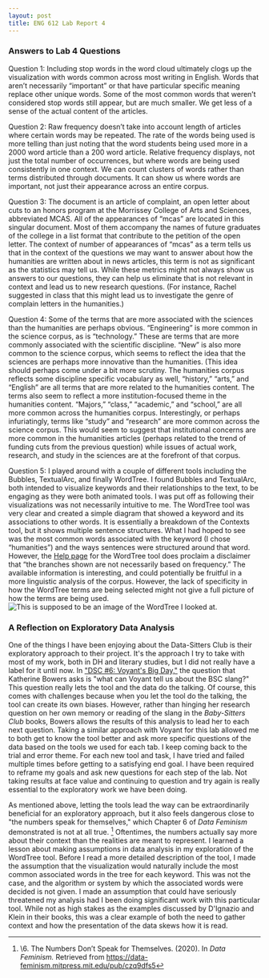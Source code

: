 ```yaml
---
layout: post
title: ENG 612 Lab Report 4
---
```

### Answers to Lab 4 Questions
Question 1: Including stop words in the word cloud ultimately clogs up the visualization with words common across most writing in English. Words that aren’t necessarily “important” or that have particular specific meaning replace other unique words. Some of the most common words that weren’t considered stop words still appear, but are much smaller. We get less of a sense of the actual content of the articles.

Question 2: Raw frequency doesn’t take into account length of articles where certain words may be repeated. The rate of the words being used is more telling than just noting that the word students being used more in a 2000 word article than a 200 word article. Relative frequency displays, not just the total number of occurrences, but where words are being used consistently in one context. We can count clusters of words rather than terms distributed through documents. It can show us where words are important, not just their appearance across an entire corpus.

Question 3: The document is an article of complaint, an open letter about cuts to an honors program at the Morrissey College of Arts and Sciences, abbreviated MCAS. All of the appearances of “mcas” are located in this singular document. Most of them accompany the names of future graduates of the college in a list format that contribute to the petition of the open letter. The context of number of appearances of “mcas” as a term tells us that in the context of the questions we may want to answer about how the humanities are written about in news articles, this term is not as significant as the statistics may tell us. While these metrics might not always show us answers to our questions, they can help us eliminate that is not relevant in context and lead us to new research questions. (For instance, Rachel suggested in class that this might lead us to investigate the genre of complain letters in the humanities.)

Question 4: Some of the terms that are more associated with the sciences than the humanities are perhaps obvious. “Engineering” is more common in the science corpus, as is “technology.” These are terms that are more commonly associated with the scientific discipline. “New” is also more common to the science corpus, which seems to reflect the idea that the sciences are perhaps more innovative than the humanities. (This idea should perhaps come under a bit more scrutiny. The humanities corpus reflects some discipline specific vocabulary as well, “history,” “arts,” and “English” are all terms that are more related to the humanities content. The terms also seem to reflect a more institution-focused theme in the humanities content. “Majors,” “class,” “academic,” and “school,” are all more common across the humanities corpus. Interestingly, or perhaps infuriatingly, terms like “study” and “research” are more common across the science corpus. This would seem to suggest that institutional concerns are more common in the humanities articles (perhaps related to the trend of funding cuts from the previous question) while issues of actual work, research, and study in the sciences are at the forefront of that corpus.

Question 5: I played around with a couple of different tools including the Bubbles, TextualArc, and finally WordTree. I found Bubbles and TextualArc, both intended to visualize keywords and their relationships to the text, to be engaging as they were both animated tools. I was put off as following their visualizations was not necessarily intuitive to me. The WordTree tool was very clear and created a simple diagram that showed a keyword and its associations to other words. It is essentially a breakdown of the Contexts tool, but it shows multiple sentence structures. What I had hoped to see was the most common words associated with the keyword (I chose “humanities”) and the ways sentences were structured around that word. However, the [Help page](https://voyant-tools.org/docs/#!/guide/wordtree) for the WordTree tool does proclaim a disclaimer that “the branches shown are not necessarily based on frequency.” The available information is interesting, and could potentially be fruitful in a more linguistic analysis of the corpus. However, the lack of specificity in how the WordTree terms are being selected might not give a full picture of how the terms are being used.
![This is supposed to be an image of the WordTree I looked at.](/assets/wordtree.png)

### A Reflection on Exploratory Data Analysis
One of the things I have been enjoying about the Data-Sitters Club is their exploratory approach to their project. It's the approach I try to take with most of my work, both in DH and literary studies, but I did not really have a label for it until now. In ["DSC #6: Voyant's Big Day,"](https://datasittersclub.github.io/site/dsc6.html) the question that Katherine Bowers asks is "what can Voyant tell us about the BSC slang?" This question really lets the tool and the data do the talking. Of course, this comes with challenges because when you let the tool do the talking, the tool can create its own biases. However, rather than hinging her research question on her own memory or reading of the slang in the *Baby-Sitters Club* books, Bowers allows the results of this analysis to lead her to each next question. Taking a similar approach with Voyant for this lab allowed me to both get to know the tool better and ask more specific questions of the data based on the tools we used for each tab. I keep coming back to the trial and error theme. For each new tool and task, I have tried and failed multiple times before getting to a satisfying end goal. I have been required to reframe my goals and ask new questions for each step of the lab. Not taking results at face value and continuing to question and try again is really essential to the exploratory work we have been doing.

As mentioned above, letting the tools lead the way can be extraordinarily beneficial for an exploratory approach, but it also feels dangerous close to "the numbers speak for themselves," which Chapter 6 of *Data Feminism* demonstrated is not at all true. [^1] Oftentimes, the numbers actually say more about their context than the realities are meant to represent. I learned a lesson about making assumptions in data analysis in my exploration of the WordTree tool. Before I read a more detailed description of the tool, I made the assumption that the visualization would naturally include the most common associated words in the tree for each keyword. This was not the case, and the algorithm or system by which the associated words were decided is not given. I made an assumption that could have seriously threatened my analysis had I been doing significant work with this particular tool. While not as high stakes as the examples discussed by D'Ignazio and Klein in their books, this was a clear example of both the need to gather context and how the presentation of the data skews how it is read.

[^1]: \6. The Numbers Don’t Speak for Themselves. (2020). In *Data Feminism.* Retrieved from https://data-feminism.mitpress.mit.edu/pub/czq9dfs5
